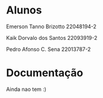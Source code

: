# Alunos

Emerson Tanno Brizotto
22048194-2

Kaik Dorvalo dos Santos
22093919-2

Pedro Afonso C. Sena
22013787-2

# Documentação

Ainda nao tem :)